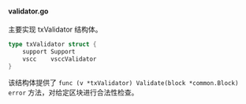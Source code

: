 #### validator.go

主要实现 txValidator 结构体。

```go
type txValidator struct {
	support Support
	vscc    vsccValidator
}
```

该结构体提供了 `func (v *txValidator) Validate(block *common.Block) error` 方法，对给定区块进行合法性检查。